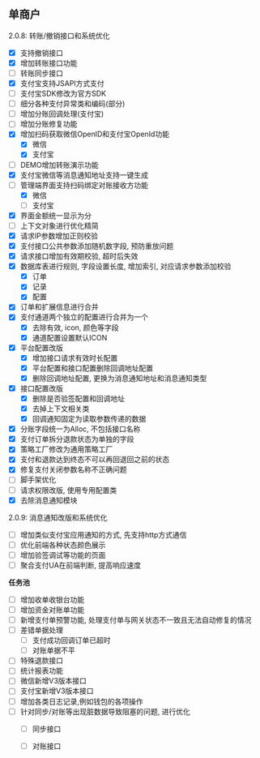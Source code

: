 ## 单商户
2.0.8: 转账/撤销接口和系统优化
- [x] 支持撤销接口
- [x] 增加转账接口功能
- [ ] 转账同步接口
- [x] 支付宝支持JSAPI方式支付
- [ ] 支付宝SDK修改为官方SDK
- [ ] 细分各种支付异常类和编码(部分)
- [ ] 增加分账回调处理(支付宝)
- [ ] 增加分账修复功能
- [x] 增加扫码获取微信OpenID和支付宝OpenId功能
  - [x] 微信
  - [x] 支付宝
- [ ] DEMO增加转账演示功能
- [x] 支付宝微信等消息通知地址支持一键生成
- [ ] 管理端界面支持扫码绑定对账接收方功能
  - [x] 微信
  - [ ] 支付宝
- [x] 界面金额统一显示为分
- [ ] 上下文对象进行优化精简
- [x] 请求IP参数增加正则校验
- [x] 支付接口公共参数添加随机数字段, 预防重放问题
- [x] 请求接口增加有效期校验, 超时后失效
- [x] 数据库表进行规则, 字段设置长度, 增加索引, 对应请求参数添加校验
  - [x] 订单
  - [x] 记录
  - [x] 配置
- [x] 订单和扩展信息进行合并
- [x] 支付通道两个独立的配置进行合并为一个
  - [X] 去除有效, icon, 颜色等字段
  - [x] 通道配置设置默认ICON
- [x] 平台配置改版 
  - [x] 增加接口请求有效时长配置
  - [x] 平台配置和接口配置删除回调地址配置
  - [X] 删除回调地址配置, 更换为消息通知地址和消息通知类型
- [X] 接口配置改版
  - [x] 删除是否验签配置和回调地址
  - [x] 去掉上下文相关类
  - [x] 回调通知固定为读取参数传递的数据
- [x] 分账字段统一为Alloc, 不包括接口名称
- [x] 支付订单拆分退款状态为单独的字段
- [x] 策略工厂修改为通用策略工厂
- [x] 支付和退款达到终态不可以再回退回之前的状态
- [x] 修复支付关闭参数名称不正确问题
- [ ] 脚手架优化
 - [ ] 请求权限改版, 使用专用配置类
 - [X] 去除消息通知模块

2.0.9: 消息通知改版和系统优化
- [ ] 增加类似支付宝应用通知的方式, 先支持http方式通信
- [ ] 优化前端各种状态颜色展示
- [ ] 增加验签调试等功能的页面
- [ ] 聚合支付UA在前端判断, 提高响应速度

**任务池**
- [ ] 增加收单收银台功能
- [ ] 增加资金对账单功能
- [ ] 新增支付单预警功能, 处理支付单与网关状态不一致且无法自动修复的情况
- [ ] 差错单据处理
  - [ ] 支付成功回调订单已超时
  - [ ] 对账单据不平
- [ ] 特殊退款接口
- [ ] 统计报表功能
- [ ] 微信新增V3版本接口
- [ ] 支付宝新增V3版本接口
- [ ] 增加各类日志记录,例如钱包的各项操作
- [ ] 针对同步/对账等出现脏数据导致阻塞的问题, 进行优化
    - [ ] 同步接口
    - [ ] 对账接口

